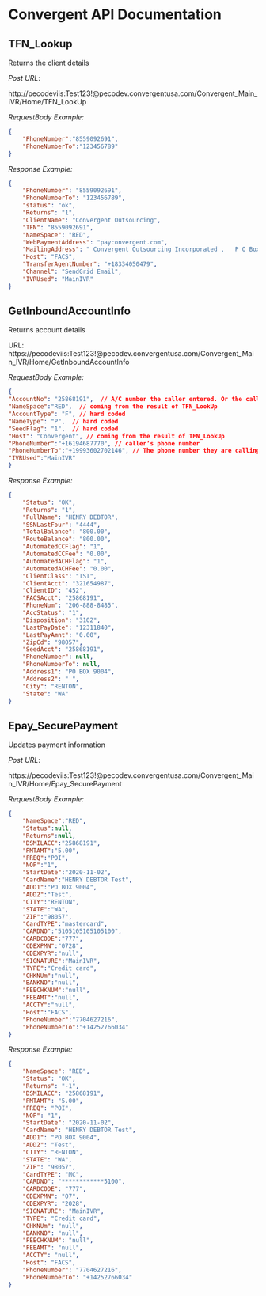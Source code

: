 # Convergent API Documentation

## TFN_Lookup

Returns the client details

_Post URL_: 

http://pecodeviis:Test123!@pecodev.convergentusa.com/Convergent_Main_IVR/Home/TFN_LookUp


_RequestBody Example:_
```json
{
    "PhoneNumber":"8559092691",
    "PhoneNumberTo":"123456789"
}
  ```

_Response Example:_

```json
{
    "PhoneNumber": "8559092691",
    "PhoneNumberTo": "123456789",
    "status": "ok",
    "Returns": "1",
    "ClientName": "Convergent Outsourcing",
    "TFN": "8559092691",
    "NameSpace": "RED",
    "WebPaymentAddress": "payconvergent.com",
    "MailingAddress": " Convergent Outsourcing Incorporated ,   P O Box 9 0 0 4  ,   Renton  ,   Washington ,   9 8 0 5 7",
    "Host": "FACS",
    "TransferAgentNumber": "+18334050479",
    "Channel": "SendGrid Email",
    "IVRUsed": "MainIVR"
}
```


## GetInboundAccountInfo

Returns account details

URL: https://pecodeviis:Test123!@pecodev.convergentusa.com/Convergent_Main_IVR/Home/GetInboundAccountInfo


_RequestBody Example:_

```json
{
"AccountNo": "25868191",  // A/C number the caller entered. Or the caller’s phone number
"NameSpace":"RED",  // coming from the result of TFN_LookUp
"AccountType": "F", // hard coded
"NameType": "P",  // hard coded
"SeedFlag": "1",  // hard coded
"Host": "Convergent", // coming from the result of TFN_LookUp
"PhoneNumber":"+16194687770", // caller’s phone number
"PhoneNumberTo":"+19993602702146", // The phone number they are calling to
"IVRUsed":"MainIVR"
}
```

_Response Example:_

```json
{
    "Status": "OK",
    "Returns": "1",
    "FullName": "HENRY DEBTOR",
    "SSNLastFour": "4444",
    "TotalBalance": "800.00",
    "RouteBalance": "800.00",
    "AutomatedCCFlag": "1",
    "AutomatedCCFee": "0.00",
    "AutomatedACHFlag": "1",
    "AutomatedACHFee": "0.00",
    "ClientClass": "TST",
    "ClientAcct": "321654987",
    "ClientID": "452",
    "FACSAcct": "25868191",
    "PhoneNum": "206-888-8485",
    "AccStatus": "1",
    "Disposition": "3102",
    "LastPayDate": "12311840",
    "LastPayAmnt": "0.00",
    "ZipCd": "98057",
    "SeedAcct": "25868191",
    "PhoneNumber": null,
    "PhoneNumberTo": null,
    "Address1": "PO BOX 9004",
    "Address2": " ",
    "City": "RENTON",
    "State": "WA"
}
```

## Epay_SecurePayment

Updates payment information

_Post URL_: 

https://pecodeviis:Test123!@pecodev.convergentusa.com/Convergent_Main_IVR/Home/Epay_SecurePayment

_RequestBody Example:_

```json
{
    "NameSpace":"RED",
    "Status":null,
    "Returns":null,
    "DSMILACC":"25868191",
    "PMTAMT":"5.00",
    "FREQ":"POI",
    "NOP":"1",
    "StartDate":"2020-11-02",
    "CardName":"HENRY DEBTOR Test",
    "ADD1":"PO BOX 9004",
    "ADD2":"Test",
    "CITY":"RENTON",
    "STATE":"WA",
    "ZIP":"98057",
    "CardTYPE":"mastercard",
    "CARDNO":"5105105105105100",
    "CARDCODE":"777",
    "CDEXPMN":"0728",
    "CDEXPYR":"null",
    "SIGNATURE":"MainIVR",
    "TYPE":"Credit card",
    "CHKNUm":"null",
    "BANKNO":"null",
    "FEECHKNUM":"null",
    "FEEAMT":"null",
    "ACCTY":"null",
    "Host":"FACS",
    "PhoneNumber":"7704627216",
    "PhoneNumberTo":"+14252766034"
}
```

_Response Example:_

```json
{
    "NameSpace": "RED",
    "Status": "OK",
    "Returns": "-1",
    "DSMILACC": "25868191",
    "PMTAMT": "5.00",
    "FREQ": "POI",
    "NOP": "1",
    "StartDate": "2020-11-02",
    "CardName": "HENRY DEBTOR Test",
    "ADD1": "PO BOX 9004",
    "ADD2": "Test",
    "CITY": "RENTON",
    "STATE": "WA",
    "ZIP": "98057",
    "CardTYPE": "MC",
    "CARDNO": "************5100",
    "CARDCODE": "777",
    "CDEXPMN": "07",
    "CDEXPYR": "2028",
    "SIGNATURE": "MainIVR",
    "TYPE": "Credit card",
    "CHKNUm": "null",
    "BANKNO": "null",
    "FEECHKNUM": "null",
    "FEEAMT": "null",
    "ACCTY": "null",
    "Host": "FACS",
    "PhoneNumber": "7704627216",
    "PhoneNumberTo": "+14252766034"
}
```